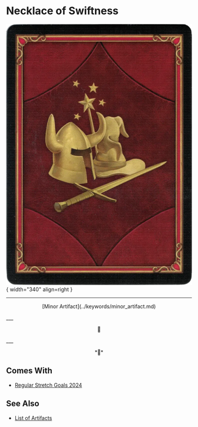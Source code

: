 # Necklace of Swiftness

![Necklace of Swiftness](../assets/player-deck-back.webp){ width="340" align=right }
___
<p style="text-align: center;" markdown>[Minor Artifact](../keywords/minor_artifact.md)</p>
___
<p style="text-align: center;" markdown>🚧</p>
___
<p style="text-align: center;" markdown>*🚧*</p>


## Comes With

- [Regular Stretch Goals 2024](../content/regular_stretch_goals.md)


## See Also


- [List of Artifacts](index.md)
